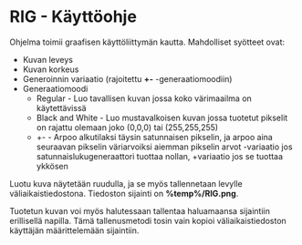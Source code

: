 # RIG - Käyttöohje

Ohjelma toimii graafisen käyttöliittymän kautta. Mahdolliset syötteet ovat:

* Kuvan leveys
* Kuvan korkeus
* Generoinnin variaatio (rajoitettu **+-** -generaatiomoodiin)
* Generaatiomoodi
  * Regular - Luo tavallisen kuvan jossa koko värimaailma on käytettävissä
  * Black and White - Luo mustavalkoisen kuvan jossa tuotetut pikselit on rajattu olemaan joko (0,0,0) tai (255,255,255)
  * +- - Arpoo alkutilaksi täysin satunnaisen pikselin, ja arpoo aina seuraavan pikselin väriarvoiksi aiemman pikselin arvot -variaatio jos satunnaislukugeneraattori tuottaa nollan, +variaatio jos se tuottaa ykkösen
  
Luotu kuva näytetään ruudulla, ja se myös tallennetaan levylle väliaikaistiedostona. Tiedoston sijainti on **%temp%/RIG.png**.

Tuotetun kuvan voi myös halutessaan tallentaa haluamaansa sijaintiin erillisellä napilla. Tämä tallenusmetodi tosin vain kopioi väliaikaistiedoston käyttäjän määrittelemään sijaintiin.